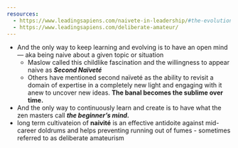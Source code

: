 ```yaml
---
resources:
  - https://www.leadingsapiens.com/naivete-in-leadership/#the-evolution-of-our-na%C3%AFvet%C3%A9
  - https://www.leadingsapiens.com/deliberate-amateur/
---
```


- And the only way to keep learning and evolving is to have an open mind — aka being naive about a given topic or situation
	- Maslow called this childlike fascination and the willingness to appear naive as **_Second Naïveté_**
	- Others have mentioned second naïveté as the ability to revisit a domain of expertise in a completely new light and engaging with it anew to uncover new ideas. **The banal becomes the sublime over time.**
- And the only way to continuously learn and create is to have what the zen masters call **_the beginner’s mind._**
- long term cultivateion of **naivité** is an effective antidoite against mid-career doldrums and helps preventing running out of fumes - sometimes referred to as deliberate amateurism
